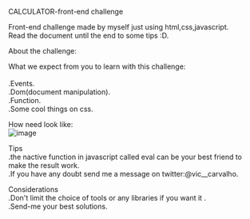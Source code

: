 CALCULATOR-front-end challenge 


Front-end challenge made by myself just using html,css,javascript.<BR>
Read the document until the end to some tips :D.


About the challenge:


What we expect from you to learn with this challenge:<BR>
<BR>
.Events.<BR>
.Dom(document manipulation). <BR>
.Function. <BR>
.Some cool things on css.<BR>


How need look like:  
![image](https://user-images.githubusercontent.com/62306118/114689980-a76bb200-9cec-11eb-8c39-c94519a43645.png)






Tips<br>
.the nactive function in javascript called eval can be your best friend to make the result work.<br>
.If you have any doubt send me a message on twitter:@vic__carvalho.


Considerations<br>
.Don't limit the choice of tools or any libraries if you want it .<br>
.Send-me your best solutions.


   





 


